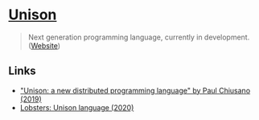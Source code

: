 # [Unison](https://github.com/unisonweb/unison)

> Next generation programming language, currently in development. ([Website](https://www.unisonweb.org/))

## Links

- ["Unison: a new distributed programming language" by Paul Chiusano (2019)](https://www.youtube.com/watch?v=gCWtkvDQ2ZI)
- [Lobsters: Unison language (2020)](https://lobste.rs/s/goszyg/unison_language)
